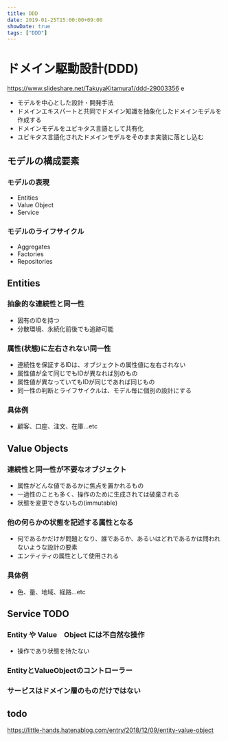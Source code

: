 ```yaml
---
title: DDD
date: 2019-01-25T15:00:00+09:00
showDate: true
tags: ["DDD"]
---
```


# ドメイン駆動設計(DDD)
https://www.slideshare.net/TakuyaKitamura1/ddd-29003356
e
- モデルを中心とした設計・開発手法
- ドメインエキスパートと共同でドメイン知識を抽象化したドメインモデルを作成する
- ドメインモデルをユビキタス言語として共有化
- ユビキタス言語化されたドメインモデルをそのまま実装に落とし込む

## モデルの構成要素
### モデルの表現
- Entities
- Value Object
- Service

### モデルのライフサイクル
- Aggregates
- Factories
- Repositories

## Entities
### 抽象的な連続性と同一性
- 固有のIDを持つ
- 分散環境、永続化前後でも追跡可能

### 属性(状態)に左右されない同一性
- 連続性を保証するIDは、オブジェクトの属性値に左右されない
- 属性値が全て同じでもIDが異なれば別のもの
- 属性値が異なっていてもIDが同じであれば同じもの
- 同一性の判断とライフサイクルは、モデル毎に個別の設計にする

### 具体例
- 顧客、口座、注文、在庫...etc

## Value Objects
### 連続性と同一性が不要なオブジェクト
- 属性がどんな値であるかに焦点を置かれるもの
- 一過性のことも多く、操作のために生成されては破棄される
- 状態を変更できないもの(immutable)

### 他の何らかの状態を記述する属性となる
- 何であるかだけが問題となり、誰であるか、あるいはどれであるかは問われないような設計の要素
- エンティティの属性として使用される

### 具体例
- 色、量、地域、経路...etc


## Service TODO
### Entity や Value　Object には不自然な操作
- 操作であり状態を持たない

### EntityとValueObjectのコントローラー

### サービスはドメイン層のものだけではない


## todo
https://little-hands.hatenablog.com/entry/2018/12/09/entity-value-object
